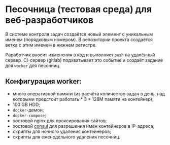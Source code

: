 # Песочница (тестовая среда) для веб-разработчиков

В системе контроля задач создаётся новый элемент с уникальным именем (порядковым номером).
В репозитории проекта создаётся ветка с этим именем в нижнем регистре.

Раработчик вносит изменения в код и выполняет `push` на удалённый сервер.
CI-сервер (gitlab) подхватывает это событие и создаёт задание для `worker` для песочниц.

## Конфигурация worker:

* много оперативной памяти (из расчёта количество задач в день, над которыми предстоит работать * 3 * 128M памяти на контейнер);
* 100 GB HDD;
* `docker`-демон;
* `docker-compose`;
* хостовой nginx для проксирования сайтов;
* хостовой [consul](https://consul.io) для разрешения имён контейнеров в IP-адреса;
* скрипты для ночного удаления контейнеров;
* скрипты для еженедельного удаления песочниц.


